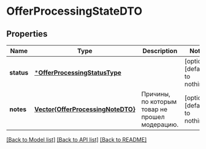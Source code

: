 # OfferProcessingStateDTO


## Properties
Name | Type | Description | Notes
------------ | ------------- | ------------- | -------------
**status** | [***OfferProcessingStatusType**](OfferProcessingStatusType.md) |  | [optional] [default to nothing]
**notes** | [**Vector{OfferProcessingNoteDTO}**](OfferProcessingNoteDTO.md) | Причины, по которым товар не прошел модерацию. | [optional] [default to nothing]


[[Back to Model list]](../README.md#models) [[Back to API list]](../README.md#api-endpoints) [[Back to README]](../README.md)


